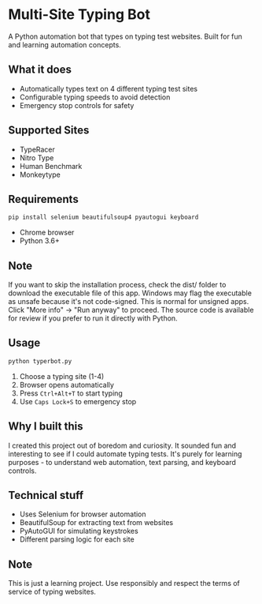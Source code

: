 # Multi-Site Typing Bot

A Python automation bot that types on typing test websites. Built for fun and learning automation concepts.

## What it does

- Automatically types text on 4 different typing test sites
- Configurable typing speeds to avoid detection
- Emergency stop controls for safety

## Supported Sites

- TypeRacer
- Nitro Type  
- Human Benchmark
- Monkeytype

## Requirements

```bash
pip install selenium beautifulsoup4 pyautogui keyboard
```

- Chrome browser
- Python 3.6+

## Note

If you want to skip the installation process, check the dist/ folder to download the executable file of this app. Windows may flag the executable as unsafe because it's not code-signed. This is normal for unsigned apps. Click "More info" → "Run anyway" to proceed. The source code is available for review if you prefer to run it directly with Python.

## Usage

```bash
python typerbot.py
```

1. Choose a typing site (1-4)
2. Browser opens automatically
3. Press `Ctrl+Alt+T` to start typing
4. Use `Caps Lock+S` to emergency stop

## Why I built this

I created this project out of boredom and curiosity. It sounded fun and interesting to see if I could automate typing tests. It's purely for learning purposes - to understand web automation, text parsing, and keyboard controls.

## Technical stuff

- Uses Selenium for browser automation
- BeautifulSoup for extracting text from websites
- PyAutoGUI for simulating keystrokes
- Different parsing logic for each site

## Note

This is just a learning project. Use responsibly and respect the terms of service of typing websites.

